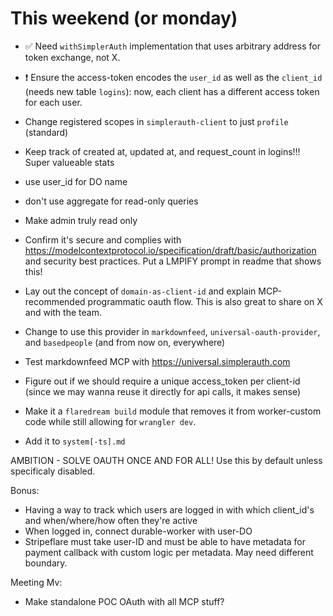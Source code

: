 # This weekend (or monday)

- ✅ Need `withSimplerAuth` implementation that uses arbitrary address for token exchange, not X.
- ❗️ Ensure the access-token encodes the `user_id` as well as the `client_id` (needs new table `logins`): now, each client has a different access token for each user.
- Change registered scopes in `simplerauth-client` to just `profile` (standard)
- Keep track of created at, updated at, and request_count in logins!!! Super valueable stats
- use user_id for DO name
- don't use aggregate for read-only queries
- Make admin truly read only
- Confirm it's secure and complies with https://modelcontextprotocol.io/specification/draft/basic/authorization and security best practices. Put a LMPIFY prompt in readme that shows this!

- Lay out the concept of `domain-as-client-id` and explain MCP-recommended programmatic oauth flow. This is also great to share on X and with the team.
- Change to use this provider in `markdownfeed`, `universal-oauth-provider`, and `basedpeople` (and from now on, everywhere)
- Test markdownfeed MCP with https://universal.simplerauth.com
- Figure out if we should require a unique access_token per client-id (since we may wanna reuse it directly for api calls, it makes sense)
- Make it a `flaredream build` module that removes it from worker-custom code while still allowing for `wrangler dev`.
- Add it to `system[-ts].md`

AMBITION - SOLVE OAUTH ONCE AND FOR ALL! Use this by default unless specificaly disabled.

Bonus:

- Having a way to track which users are logged in with which client_id's and when/where/how often they're active
- When logged in, connect durable-worker with user-DO
- Stripeflare must take user-ID and must be able to have metadata for payment callback with custom logic per metadata. May need different boundary.

Meeting Mv:

- Make standalone POC OAuth with all MCP stuff?
